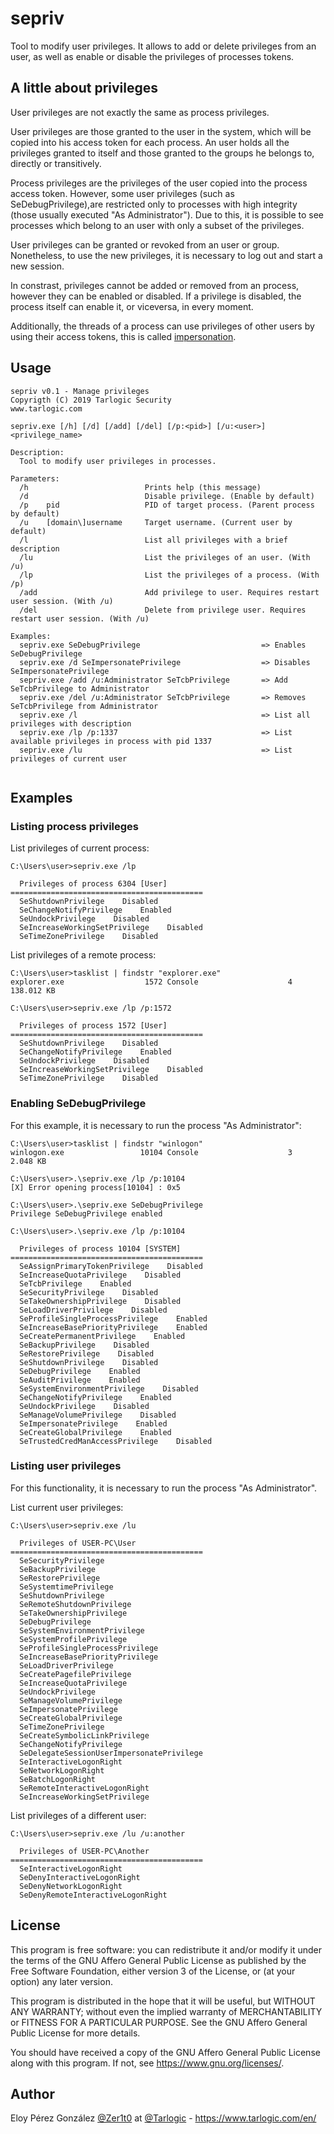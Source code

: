 # sepriv

Tool to modify user privileges. It allows to add or delete privileges from an user, as well as enable or disable the privileges of processes tokens.

## A little about privileges

User privileges are not exactly the same as process privileges.

User privileges are those granted to the user in the system, which will be copied into his access token for each process. An user holds all the privileges granted to itself and those granted to the groups he belongs to, directly or transitively.

Process privileges are the privileges of the user copied into the process access token. However, some user privileges (such as SeDebugPrivilege),are restricted only to processes with high integrity (those usually executed "As Administrator"). Due to this, it is possible to see processes which belong to an user with only a subset of the privileges. 

User privileges can be granted or revoked from an user or group. Nonetheless, to use the new privileges, it is necessary to log out and start a new session.

In constrast, privileges cannot be added or removed from an process, however they can be enabled or disabled. If a privilege is disabled, the process itself can enable it, or viceversa, in every moment.

Additionally, the threads of a process can use privileges of other users by using their access tokens, this is called [impersonation](https://docs.microsoft.com/en-us/windows/win32/secauthz/client-impersonation).

## Usage
```
sepriv v0.1 - Manage privileges
Copyrigth (C) 2019 Tarlogic Security
www.tarlogic.com

sepriv.exe [/h] [/d] [/add] [/del] [/p:<pid>] [/u:<user>] <privilege_name>

Description:
  Tool to modify user privileges in processes.

Parameters:
  /h                          Prints help (this message)
  /d                          Disable privilege. (Enable by default)
  /p    pid                   PID of target process. (Parent process by default)
  /u    [domain\]username     Target username. (Current user by default)
  /l                          List all privileges with a brief description
  /lu                         List the privileges of an user. (With /u)
  /lp                         List the privileges of a process. (With /p)
  /add                        Add privilege to user. Requires restart user session. (With /u)
  /del                        Delete from privilege user. Requires restart user session. (With /u)

Examples:
  sepriv.exe SeDebugPrivilege                           => Enables SeDebugPrivilege
  sepriv.exe /d SeImpersonatePrivilege                  => Disables SeImpersonatePrivilege
  sepriv.exe /add /u:Administrator SeTcbPrivilege       => Add SeTcbPrivilege to Administrator
  sepriv.exe /del /u:Administrator SeTcbPrivilege       => Removes SeTcbPrivilege from Administrator
  sepriv.exe /l                                         => List all privileges with description
  sepriv.exe /lp /p:1337                                => List available privileges in process with pid 1337
  sepriv.exe /lu                                        => List privileges of current user
  
```

## Examples

### Listing process privileges

List privileges of current process:
```
C:\Users\user>sepriv.exe /lp

  Privileges of process 6304 [User]
===========================================
  SeShutdownPrivilege    Disabled
  SeChangeNotifyPrivilege    Enabled
  SeUndockPrivilege    Disabled
  SeIncreaseWorkingSetPrivilege    Disabled
  SeTimeZonePrivilege    Disabled
```

List privileges of a remote process:
```
C:\Users\user>tasklist | findstr "explorer.exe"
explorer.exe                  1572 Console                    4   138.012 KB

C:\Users\user>sepriv.exe /lp /p:1572

  Privileges of process 1572 [User]
===========================================
  SeShutdownPrivilege    Disabled
  SeChangeNotifyPrivilege    Enabled
  SeUndockPrivilege    Disabled
  SeIncreaseWorkingSetPrivilege    Disabled
  SeTimeZonePrivilege    Disabled

```

### Enabling SeDebugPrivilege

For this example, it is necessary to run the process "As Administrator":
```
C:\Users\user>tasklist | findstr "winlogon"
winlogon.exe                 10104 Console                    3     2.048 KB

C:\Users\user>.\sepriv.exe /lp /p:10104
[X] Error opening process[10104] : 0x5

C:\Users\user>.\sepriv.exe SeDebugPrivilege
Privilege SeDebugPrivilege enabled

C:\Users\user>.\sepriv.exe /lp /p:10104

  Privileges of process 10104 [SYSTEM]
===========================================
  SeAssignPrimaryTokenPrivilege    Disabled
  SeIncreaseQuotaPrivilege    Disabled
  SeTcbPrivilege    Enabled
  SeSecurityPrivilege    Disabled
  SeTakeOwnershipPrivilege    Disabled
  SeLoadDriverPrivilege    Disabled
  SeProfileSingleProcessPrivilege    Enabled
  SeIncreaseBasePriorityPrivilege    Enabled
  SeCreatePermanentPrivilege    Enabled
  SeBackupPrivilege    Disabled
  SeRestorePrivilege    Disabled
  SeShutdownPrivilege    Disabled
  SeDebugPrivilege    Enabled
  SeAuditPrivilege    Enabled
  SeSystemEnvironmentPrivilege    Disabled
  SeChangeNotifyPrivilege    Enabled
  SeUndockPrivilege    Disabled
  SeManageVolumePrivilege    Disabled
  SeImpersonatePrivilege    Enabled
  SeCreateGlobalPrivilege    Enabled
  SeTrustedCredManAccessPrivilege    Disabled

```

### Listing user privileges

For this functionality, it is necessary to run the process "As Administrator".

List current user privileges:
```
C:\Users\user>sepriv.exe /lu

  Privileges of USER-PC\User
===========================================
  SeSecurityPrivilege
  SeBackupPrivilege
  SeRestorePrivilege
  SeSystemtimePrivilege
  SeShutdownPrivilege
  SeRemoteShutdownPrivilege
  SeTakeOwnershipPrivilege
  SeDebugPrivilege
  SeSystemEnvironmentPrivilege
  SeSystemProfilePrivilege
  SeProfileSingleProcessPrivilege
  SeIncreaseBasePriorityPrivilege
  SeLoadDriverPrivilege
  SeCreatePagefilePrivilege
  SeIncreaseQuotaPrivilege
  SeUndockPrivilege
  SeManageVolumePrivilege
  SeImpersonatePrivilege
  SeCreateGlobalPrivilege
  SeTimeZonePrivilege
  SeCreateSymbolicLinkPrivilege
  SeChangeNotifyPrivilege
  SeDelegateSessionUserImpersonatePrivilege
  SeInteractiveLogonRight
  SeNetworkLogonRight
  SeBatchLogonRight
  SeRemoteInteractiveLogonRight
  SeIncreaseWorkingSetPrivilege
```

List privileges of a different user:
```
C:\Users\user>sepriv.exe /lu /u:another

  Privileges of USER-PC\Another
===========================================
  SeInteractiveLogonRight
  SeDenyInteractiveLogonRight
  SeDenyNetworkLogonRight
  SeDenyRemoteInteractiveLogonRight
```

## License
This program is free software: you can redistribute it and/or modify it under the terms of the GNU Affero General Public License as published by the Free Software Foundation, either version 3 of the License, or (at your option) any later version.

This program is distributed in the hope that it will be useful, but WITHOUT ANY WARRANTY; without even the implied warranty of MERCHANTABILITY or FITNESS FOR A PARTICULAR PURPOSE. See the GNU Affero General Public License for more details.

You should have received a copy of the GNU Affero General Public License along with this program. If not, see <https://www.gnu.org/licenses/>.

## Author
Eloy Pérez González [@Zer1t0](https://github.com/Zer1t0) at [@Tarlogic](https://twitter.com/Tarlogic) - https://www.tarlogic.com/en/
